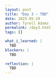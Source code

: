 ```yaml
---
layout: post
title: "Day 3 – TBD"
date: 2025-05-29
author: Tyrell Adams
permalink: /day3.html
tags: []

what_i_learned: |
  TBD
blockers: |
  TBD
  
reflection: |
  TBD
---
```

